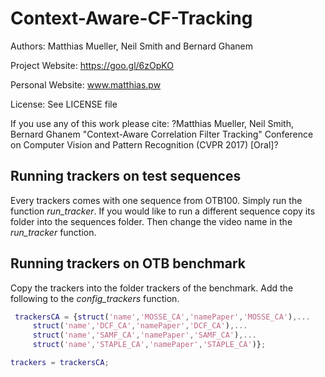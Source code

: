 # Context-Aware-CF-Tracking

Authors: Matthias Mueller, Neil Smith and Bernard Ghanem

Project Website: https://goo.gl/6zOpKO

Personal Website: www.matthias.pw

License: See LICENSE file

If you use any of this work please cite:
?Matthias Mueller, Neil Smith, Bernard Ghanem
"Context-Aware Correlation Filter Tracking"
Conference on Computer Vision and Pattern Recognition (CVPR 2017) [Oral]?

## Running trackers on test sequences

Every trackers comes with one sequence from OTB100. Simply run the function *run_tracker*.
If you would like to run a different sequence copy its folder into the sequences folder.
Then change the video name in the *run_tracker* function.


## Running trackers on OTB benchmark
Copy the trackers into the folder trackers of the benchmark.
Add the following to the *config_trackers* function.

```matlab
 trackersCA = {struct('name','MOSSE_CA','namePaper','MOSSE_CA'),...     
     struct('name','DCF_CA','namePaper','DCF_CA'),...   
     struct('name','SAMF_CA','namePaper','SAMF_CA'),...
     struct('name','STAPLE_CA','namePaper','STAPLE_CA')};

trackers = trackersCA;
```
